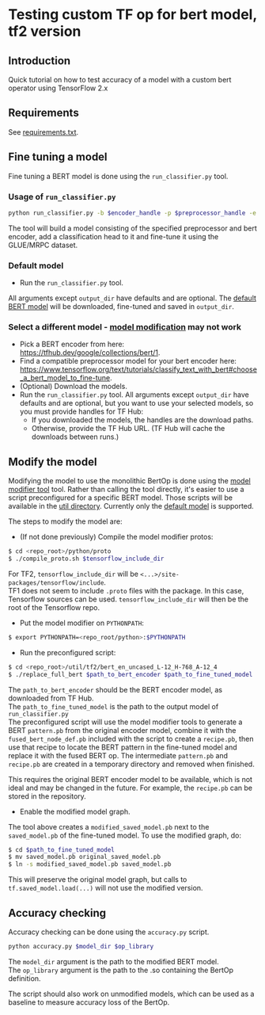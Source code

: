 # Testing custom TF op for bert model, tf2 version

## Introduction

Quick tutorial on how to test accuracy of a model with a custom bert operator using TensorFlow 2.x


## Requirements 

See [requirements.txt](../../requirements.txt).


## Fine tuning a model

Fine tuning a BERT model is done using the `run_classifier.py` tool.

### Usage of `run_classifier.py`
```sh
python run_classifier.py -b $encoder_handle -p $preprocessor_handle -e $epochs -l $learning_rate $output_dir 
```

The tool will build a model consisting of the specified preprocessor and bert encoder, add a classification head to it
and fine-tune it using the GLUE/MRPC dataset.

### Default model

* Run the `run_classifier.py` tool.

All arguments except `output_dir` have defaults and are optional. The [default BERT model][default-bert] will be
downloaded, fine-tuned and saved in `output_dir`.

### Select a different model - [model modification](#modify-the-model) may not work

* Pick a BERT encoder from here: https://tfhub.dev/google/collections/bert/1.
* Find a compatible preprocessor model for your bert encoder here:
https://www.tensorflow.org/text/tutorials/classify_text_with_bert#choose_a_bert_model_to_fine-tune.
* (Optional) Download the models.
* Run the `run_classifier.py` tool. All arguments except `output_dir` have defaults and are optional, but you want to
use your selected models, so you must provide handles for TF Hub:
    * If you downloaded the models, the handles are the download paths.
    * Otherwise, provide the TF Hub URL. (TF Hub will cache the downloads between runs.)


## Modify the model

Modifying the model to use the monolithic BertOp is done using the [model modifier tool][model-modifier] tool.
Rather than calling the tool directly, it's easier to use a script preconfigured for a specific BERT model. Those
scripts will be available in the [util directory][util-dir]. Currently only the [default model][default-bert] is
supported.

The steps to modify the model are:

* (If not done previously) Compile the model modifier protos:
```sh
$ cd <repo_root>/python/proto
$ ./compile_proto.sh $tensorflow_include_dir
```
For TF2, `tensorflow_include_dir` will be `<...>/site-packages/tensorflow/include`. \
TF1 does not seem to include `.proto` files with the package. In this case, Tensorflow sources can be used.
`tensorflow_include_dir` will then be the root of the Tensorflow repo.

* Put the model modifier on `PYTHONPATH`:
```sh
$ export PYTHONPATH=<repo_root/python>:$PYTHONPATH
```

* Run the preconfigured script:
```sh
$ cd <repo_root>/util/tf2/bert_en_uncased_L-12_H-768_A-12_4
$ ./replace_full_bert $path_to_bert_encoder $path_to_fine_tuned_model
```
The `path_to_bert_encoder` should be the BERT encoder model, as downloaded from TF Hub. \
The `path_to_fine_tuned_model` is the path to the output model of `run_classifier.py` \
The preconfigured script will use the model modifier tools to generate a BERT `pattern.pb` from the original encoder
model, combine it with the `fused_bert_node_def.pb` included with the script to create a `recipe.pb`, then use that
recipe to locate the BERT pattern in the fine-tuned model and replace it with the fused BERT op. The intermediate
`pattern.pb` and `recipe.pb` are created in a temporary directory and removed when finished.

This requires the original BERT encoder model to be available, which is not ideal and may be changed in the future.
For example, the `recipe.pb` can be stored in the repository.

* Enable the modified model graph.

The tool above creates a `modified_saved_model.pb` next to the `saved_model.pb` of the fine-tuned model. To use the
modified graph, do:
```sh
$ cd $path_to_fine_tuned_model
$ mv saved_model.pb original_saved_model.pb
$ ln -s modified_saved_model.pb saved_model.pb
```
This will preserve the original model graph, but calls to `tf.saved_model.load(...)` will not use the modified version.


## Accuracy checking

Accuracy checking can be done using the `accuracy.py` script.

```sh
python accuracy.py $model_dir $op_library
```
The `model_dir` argument is the path to the modified BERT model. \
The `op_library` argument is the path to the .so containing the BertOp definition. 

The script should also work on unmodified models, which can be used as a baseline to measure accuracy loss of the
BertOp.

[default-bert]: https://tfhub.dev/tensorflow/bert_en_uncased_L-12_H-768_A-12/4
[model-modifier]: ../../python/model_modifier
[util-dir]: ../../util
